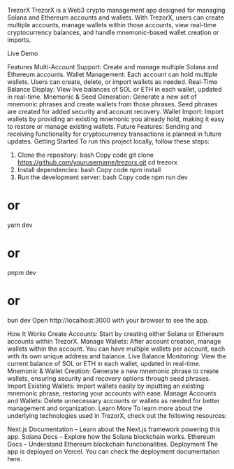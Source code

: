 TrezorX
TrezorX is a Web3 crypto management app designed for managing Solana and Ethereum accounts and wallets. With TrezorX, users can create multiple accounts, manage wallets within those accounts, view real-time cryptocurrency balances, and handle mnemonic-based wallet creation or imports.

Live Demo

Features
Multi-Account Support: Create and manage multiple Solana and Ethereum accounts.
Wallet Management: Each account can hold multiple wallets. Users can create, delete, or import wallets as needed.
Real-Time Balance Display: View live balances of SOL or ETH in each wallet, updated in real-time.
Mnemonic & Seed Generation: Generate a new set of mnemonic phrases and create wallets from those phrases. Seed phrases are created for added security and account recovery.
Wallet Import: Import wallets by providing an existing mnemonic you already hold, making it easy to restore or manage existing wallets.
Future Features: Sending and receiving functionality for cryptocurrency transactions is planned in future updates.
Getting Started
To run this project locally, follow these steps:

1. Clone the repository:
bash
Copy code
git clone https://github.com/yourusername/trezorx.git
cd trezorx
2. Install dependencies:
bash
Copy code
npm install
3. Run the development server:
bash
Copy code
npm run dev
# or
yarn dev
# or
pnpm dev
# or
bun dev
Open http://localhost:3000 with your browser to see the app.

How It Works
Create Accounts: Start by creating either Solana or Ethereum accounts within TrezorX.
Manage Wallets: After account creation, manage wallets within the account. You can have multiple wallets per account, each with its own unique address and balance.
Live Balance Monitoring: View the current balance of SOL or ETH in each wallet, updated in real-time.
Mnemonic & Wallet Creation: Generate a new mnemonic phrase to create wallets, ensuring security and recovery options through seed phrases.
Import Existing Wallets: Import wallets easily by inputting an existing mnemonic phrase, restoring your accounts with ease.
Manage Accounts and Wallets: Delete unnecessary accounts or wallets as needed for better management and organization.
Learn More
To learn more about the underlying technologies used in TrezorX, check out the following resources:

Next.js Documentation – Learn about the Next.js framework powering this app.
Solana Docs – Explore how the Solana blockchain works.
Ethereum Docs – Understand Ethereum blockchain functionalities.
Deployment
The app is deployed on Vercel. You can check the deployment documentation here.
